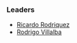 ### Leaders

* [Ricardo Rodriquez](mailto:ricardo.rodriquez@owasp.org)
* [Rodrigo Villalba](mailto:rodrigo.villalba@owasp.org)



